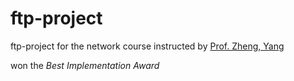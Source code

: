 # ftp-project

ftp-project for the network course instructed by [Prof. Zheng, Yang](http://tns.thss.tsinghua.edu.cn/~yangzheng/)

won the *Best Implementation Award*
